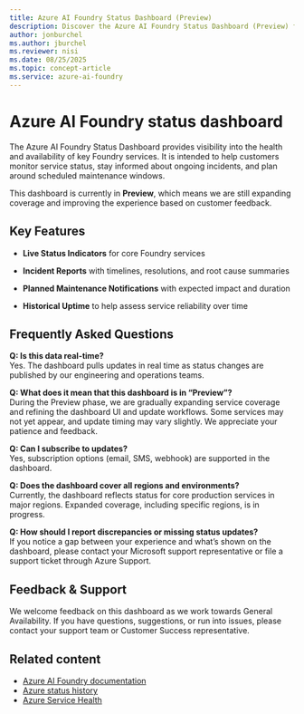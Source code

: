 ```yaml
---
title: Azure AI Foundry Status Dashboard (Preview)
description: Discover the Azure AI Foundry Status Dashboard (Preview) for real-time updates on service health, incident reports, and planned maintenance notifications.
author: jonburchel
ms.author: jburchel
ms.reviewer: nisi
ms.date: 08/25/2025
ms.topic: concept-article
ms.service: azure-ai-foundry
---
```


# Azure AI Foundry status dashboard

The Azure AI Foundry Status Dashboard provides visibility into the
health and availability of key Foundry services. It is intended to help
customers monitor service status, stay informed about ongoing incidents,
and plan around scheduled maintenance windows.

This dashboard is currently in **Preview**, which means we are still
expanding coverage and improving the experience based on customer
feedback.

## Key Features

- **Live Status Indicators** for core Foundry services

- **Incident Reports** with timelines, resolutions, and root cause
  summaries

- **Planned Maintenance Notifications** with expected impact and
  duration

- **Historical Uptime** to help assess service reliability over time

## Frequently Asked Questions

**Q: Is this data real-time?**  
Yes. The dashboard pulls updates in real time as status changes are
published by our engineering and operations teams.

**Q: What does it mean that this dashboard is in “Preview”?**  
During the Preview phase, we are gradually expanding service coverage
and refining the dashboard UI and update workflows. Some services may
not yet appear, and update timing may vary slightly. We appreciate your
patience and feedback.

**Q: Can I subscribe to updates?**  
Yes, subscription options (email, SMS, webhook) are supported in the
dashboard.

**Q: Does the dashboard cover all regions and environments?**  
Currently, the dashboard reflects status for core production services in
major regions. Expanded coverage, including specific regions, is in
progress.

**Q: How should I report discrepancies or missing status updates?**  
If you notice a gap between your experience and what’s shown on the
dashboard, please contact your Microsoft support representative or file
a support ticket through Azure Support.

## Feedback & Support

We welcome feedback on this dashboard as we work towards General
Availability. If you have questions, suggestions, or run into issues,
please contact your support team or Customer Success representative.

## Related content

- [Azure AI Foundry documentation](.)
- [Azure status history](https://status.azure.com/status)
- [Azure Service Health](https://azure.microsoft.com/status/)